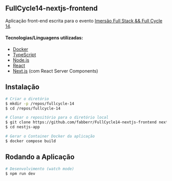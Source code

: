 ## FullCycle14-nextjs-frontend
Aplicação front-end escrita para o evento [Imersão Full Stack && Full Cycle 14](https://archive.is/Xu6mh).

#### Tecnologias/Linguagens utilizadas:
- [Docker](https://www.docker.com)
- [TypeScript](https://www.typescriptlang.org)
- [Node.js](https://nodejs.org/en)
- [React](https://react.dev)
- [Next.js](https://nextjs.org) (com React Server Components)

## Instalação

```bash
# Criar o diretório
$ mkdir -p /repos/fullcycle-14
$ cd /repos/fullcycle-14

# Clonar o repositório para o diretório local
$ git clone https://github.com/fabberr/FullCycle14-nextjs-frontend nextjs-app
$ cd nestjs-app

# Gerar o Container Docker da aplicação
$ docker compose build
```

## Rodando a Aplicação

```bash
# Desenvolvimento (watch mode)
$ npm run dev
```
